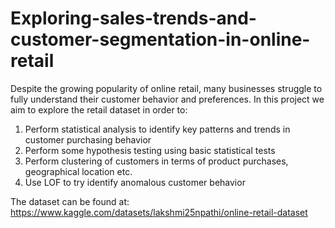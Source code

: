 # Exploring-sales-trends-and-customer-segmentation-in-online-retail
Despite the growing popularity of online retail, many businesses struggle to fully understand their customer behavior and preferences. In this project we aim to explore the retail dataset in order to:

1. Perform statistical analysis to identify key patterns and trends in customer purchasing behavior
2. Perform some hypothesis testing using basic statistical tests
3. Perform clustering of customers in terms of product purchases, geographical location etc. 
4. Use LOF to try identify anomalous customer behavior

The dataset can be found at: https://www.kaggle.com/datasets/lakshmi25npathi/online-retail-dataset
